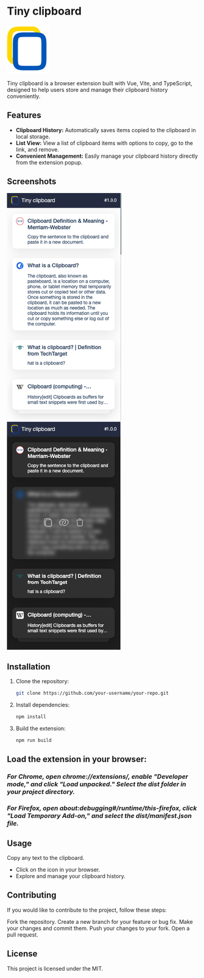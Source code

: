 # Tiny clipboard

![Extension Logo/Icon](public/logo-128.png)

Tiny clipboard is a browser extension built with Vue, Vite, and TypeScript, designed to help users store and manage their clipboard history conveniently.

## Features

- **Clipboard History:** Automatically saves items copied to the clipboard in local storage.
- **List View:** View a list of clipboard items with options to copy, go to the link, and remove.
- **Convenient Management:** Easily manage your clipboard history directly from the extension popup.

## Screenshots

![Light](public/screenshot/tiny-clipboard-main-light.png) ![Dark](public/screenshot/tiny-clipboard-main-dark.png)


## Installation

1. Clone the repository:

   ```bash
   git clone https://github.com/your-username/your-repo.git
   ```

2. Install dependencies:
   ```bash
   npm install
   ```

3. Build the extension:
   ```bash
   npm run build
   ```

## Load the extension in your browser:

### *For Chrome, open chrome://extensions/, enable "Developer mode," and click "Load unpacked." Select the dist folder in your project directory.*
### *For Firefox, open about:debugging#/runtime/this-firefox, click "Load Temporary Add-on," and select the dist/manifest.json file.*

## Usage
Copy any text to the clipboard.
* Click on the icon in your browser.
* Explore and manage your clipboard history.

## Contributing
If you would like to contribute to the project, follow these steps:

Fork the repository.
Create a new branch for your feature or bug fix.
Make your changes and commit them.
Push your changes to your fork.
Open a pull request.

## License
This project is licensed under the MIT.


